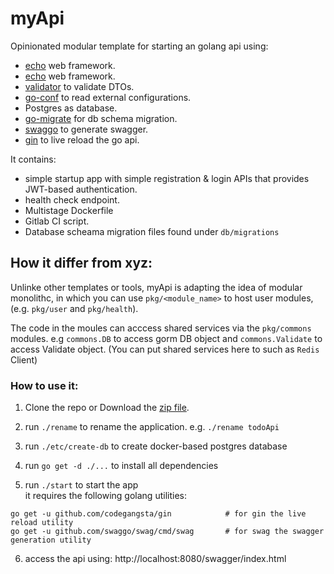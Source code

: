 # myApi

Opinionated modular template for starting an golang api using:
* [echo](https://echo.labstack.com/) web framework.
* [echo](https://echo.labstack.com/) web framework.
* [validator](https://github.com/go-playground/validator) to validate DTOs.
* [go-conf](https://github.com/mhewedy/go-conf) to read external configurations.
* Postgres as database.
* [go-migrate](https://github.com/golang-migrate/migrate) for db schema migration.
* [swaggo](https://github.com/swaggo/swag) to generate swagger.
* [gin](https://github.com/codegangsta/gin) to live reload the go api.


It contains:
* simple startup app with simple registration & login APIs that provides JWT-based authentication. 
* health check endpoint.
* Multistage Dockerfile
* Gitlab CI script.
* Database scheama migration files found under `db/migrations`

## How it differ from xyz:
Unlinke other templates or tools, myApi is adapting the idea of modular monolithc, in which you can use  `pkg/<module_name>` to host user modules, (e.g. `pkg/user` and `pkg/health`).    

The code in the moules can acccess shared services via the `pkg/commons` modules. e.g `commons.DB` to access gorm DB object and `commons.Validate` to access Validate object. (You can put shared services here to such as `Redis` Client)

### How to use it:

1. Clone the repo or Download the [zip file](https://github.com/mhewedy/myApi/archive/refs/heads/master.zip).

2. run `./rename` to rename the application. e.g. `./rename todoApi`

3. run `./etc/create-db` to create docker-based postgres database

4. run `go get -d ./...` to install all dependencies

5. run `./start` to start the app   
it requires the following golang utilities:
```
go get -u github.com/codegangsta/gin			# for gin the live reload utility
go get -u github.com/swaggo/swag/cmd/swag		# for swag the swagger generation utility

```
6. access the api using: http://localhost:8080/swagger/index.html
